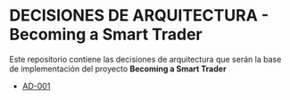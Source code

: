 # DECISIONES DE ARQUITECTURA - Becoming a Smart Trader

Este repositorio contiene las decisiones de arquitectura que serán la base de implementación del proyecto **Becoming a Smart Trader**

- [AD-001](AD-001.md)
